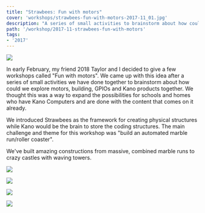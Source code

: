 ```yaml
---
title: "Strawbees: Fun with motors"
cover: 'workshops/strawbees-fun-with-motors-2017-11_01.jpg'
description: "A series of small activities to brainstorm about how could we explore motors, building and GPIOs and Kano products together."
path: '/workshop/2017-11-strawbees-fun-with-motors'
tags:
- '2017'
---
```


![](./workshops/strawbees-fun-with-motors-2017-11_01.jpg)

In early February, my friend 2018 Taylor and I decided to give a few workshops called "Fun with motors". We came up with this idea after a series of small activities we have done together to brainstorm about how could we explore motors, building, GPIOs and Kano products together. We thought this was a way to expand the possibilities for schools and homes who have Kano Computers and are done with the content that comes on it already.

We introduced Strawbees as the framework for creating physical structures while Kano would be the brain to store the coding structures. The main challenge and theme for this workshop was "build an automated marble run/roller coaster".

We've built amazing constructions from massive, combined marble runs to crazy castles with waving towers.

![](./workshops/strawbees-fun-with-motors-2017-11_05.jpg)

![](./workshops/strawbees-fun-with-motors-2017-11_04.jpg)

![](./workshops/strawbees-fun-with-motors-2017-11_02.jpg)

![](./workshops/strawbees-fun-with-motors-2017-11_03.jpg)
